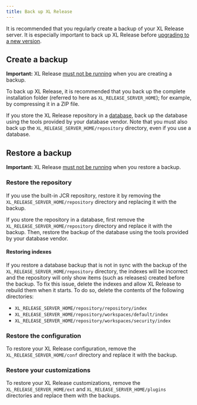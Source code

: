 ```yaml
---
title: Back up XL Release
---
```


It is recommended that you regularly create a backup of your XL Release server. It is especially important to back up XL Release before [upgrading to a new version](/xl-release/how-to/upgrade-xl-release.html).

## Create a backup

**Important:** XL Release [must not be running](/xl-release/how-to/shut-down-xl-release.html) when you are creating a backup.

To back up XL Release, it is recommended that you back up the complete installation folder (referred to here as `XL_RELEASE_SERVER_HOME`); for example, by compressing it in a ZIP file.

If you store the XL Release repository in a [database](/xl-release/how-to/configure-the-xl-release-repository-in-a-database.html#using-a-database), back up the database using the tools provided by your database vendor. Note that you must also back up the `XL_RELEASE_SERVER_HOME/repository` directory, even if you use a database.

## Restore a backup

**Important:** XL Release [must not be running](/xl-release/how-to/shut-down-xl-release.html) when you restore a backup.

### Restore the repository

If you use the built-in JCR repository, restore it by removing the `XL_RELEASE_SERVER_HOME/repository` directory and replacing it with the backup.

If you store the repository in a database, first remove the `XL_RELEASE_SERVER_HOME/repository` directory and replace it with the backup. Then, restore the backup of the database using the tools provided by your database vendor.

#### Restoring indexes

If you restore a database backup that is not in sync with the backup of the `XL_RELEASE_SERVER_HOME/repository` directory, the indexes will be incorrect and the repository will only show items (such as releases) created before the backup. To fix this issue, delete the indexes and allow XL Release to rebuild them when it starts. To do so, delete the contents of the following directories:

* `XL_RELEASE_SERVER_HOME/repository/repository/index`
* `XL_RELEASE_SERVER_HOME/repository/workspaces/default/index`
* `XL_RELEASE_SERVER_HOME/repository/workspaces/security/index`

### Restore the configuration

To restore your XL Release configuration, remove the `XL_RELEASE_SERVER_HOME/conf` directory and replace it with the backup.

### Restore your customizations

To restore your XL Release customizations, remove the `XL_RELEASE_SERVER_HOME/ext` and `XL_RELEASE_SERVER_HOME/plugins` directories and replace them with the backups.
